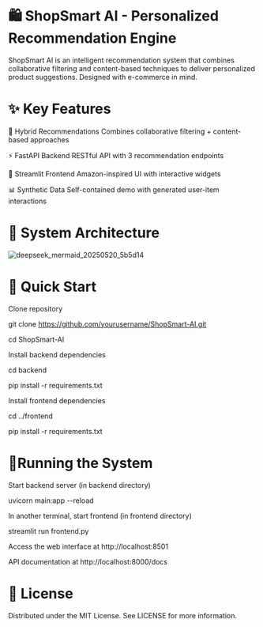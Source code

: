 # 🛍️ ShopSmart AI - Personalized Recommendation Engine

ShopSmart AI is an intelligent recommendation system that combines collaborative filtering and content-based techniques to deliver personalized product suggestions. Designed with e-commerce in mind.

# ✨ Key Features

🎯 Hybrid Recommendations	Combines collaborative filtering + content-based approaches

⚡ FastAPI Backend	RESTful API with 3 recommendation endpoints

💅 Streamlit Frontend	Amazon-inspired UI with interactive widgets

📊 Synthetic Data	Self-contained demo with generated user-item interactions


# 🧩 System Architecture
![deepseek_mermaid_20250520_5b5d14](https://github.com/user-attachments/assets/5c067a77-b37e-4a92-a9b5-1e3863faa694)

# 🚀 Quick Start

 Clone repository

git clone https://github.com/yourusername/ShopSmart-AI.git

cd ShopSmart-AI

 Install backend dependencies

cd backend

pip install -r requirements.txt

 Install frontend dependencies

cd ../frontend

pip install -r requirements.txt

# 🏃Running the System

 Start backend server (in backend directory)

uvicorn main:app --reload

 In another terminal, start frontend (in frontend directory)

streamlit run frontend.py

Access the web interface at http://localhost:8501

API documentation at http://localhost:8000/docs

# 📜 License
Distributed under the MIT License. See LICENSE for more information.

